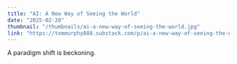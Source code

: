 ```yaml
---
title: "AI: A New Way of Seeing the World"
date: "2025-02-20"
thumbnail: "/thumbnails/ai-a-new-way-of-seeing-the-world.jpg"
link: "https://tommurphy888.substack.com/p/ai-a-new-way-of-seeing-the-world"
---
```

A paradigm shift is beckoning.